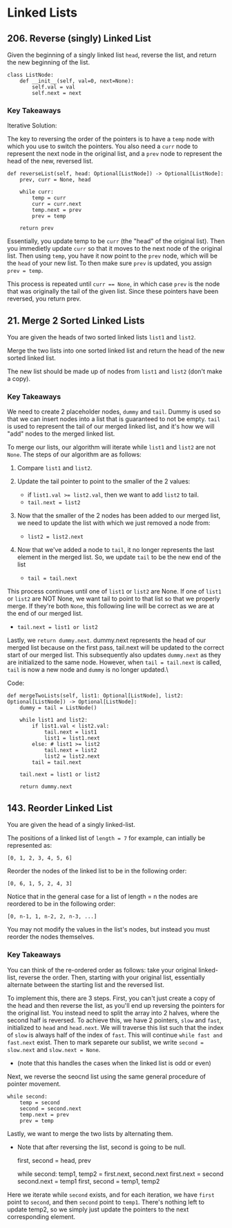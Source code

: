 # Linked Lists

## 206. Reverse (singly) Linked List

Given the beginning of a singly linked list `head`, reverse the list, and return the new beginning of the list.

    class ListNode:
        def __init__(self, val=0, next=None):
            self.val = val
            self.next = next

### Key Takeaways

Iterative Solution:

The key to reversing the order of the pointers is to have a `temp` node with which you use to switch the pointers. You also need a `curr` node to represent the next node in the original list, and a `prev` node to represent the head of the new, reversed list.

    def reverseList(self, head: Optional[ListNode]) -> Optional[ListNode]:
        prev, curr = None, head

        while curr:
            temp = curr
            curr = curr.next
            temp.next = prev
            prev = temp

        return prev

Essentially, you update temp to be `curr` (the "head" of the original list). Then you immedietly update `curr` so that it moves to the next node of the original list. Then using `temp`, you have it now point to the `prev` node, which will be the `head` of your new list. To then make sure `prev` is updated, you assign `prev = temp`.

This process is repeated until `curr == None`, in which case `prev` is the node that was originally the tail of the given list. Since these pointers have been reversed, you return prev.

## 21. Merge 2 Sorted Linked Lists

You are given the heads of two sorted linked lists `list1` and `list2`.

Merge the two lists into one sorted linked list and return the head of the new sorted linked list.

The new list should be made up of nodes from `list1` and `list2` (don't make a copy).

### Key Takeaways

We need to create 2 placeholder nodes, `dummy` and `tail`. Dummy is used so that we can insert nodes into a list that is guaranteed to not be empty. `tail` is used to represent the tail of our merged linked list, and it's how we will "add" nodes to the merged linked list.

To merge our lists, our algorithm will iterate while `list1` and `list2` are not `None`. The steps of our algorithm are as follows:

1. Compare `list1` and `list2`.

2. Update the tail pointer to point to the smaller of the 2 values:

    - if `list1.val >= list2.val`, then we want to add `list2` to tail. 
    - `tail.next = list2`

3. Now that the smaller of the 2 nodes has been added to our merged list, we need to update the list with which we just removed a node from:

    - `list2 = list2.next`

4. Now that we've added a node to `tail`, it no longer represents the last element in the merged list. So, we update `tail` to be the new end of the list

    - `tail = tail.next`

This process continues until one of `list1` or `list2` are None. If one of `list1` or `list2` are NOT None, we want tail to point to that list so that we properly merge. If they're both `None`, this following line will be correct as we are at the end of our merged list.

- `tail.next = list1 or list2`

Lastly, we `return dummy.next`. dummy.next represents the head of our merged list because on the first pass, tail.next will be updated to the correct start of our merged list. This subsequently also updates `dummy.next` as they are initialized to the same node. However, when `tail = tail.next` is called, `tail` is now a new node and `dummy` is no longer updated.\

Code:

    def mergeTwoLists(self, list1: Optional[ListNode], list2: Optional[ListNode]) -> Optional[ListNode]:
        dummy = tail = ListNode()

        while list1 and list2:
            if list1.val < list2.val:
                tail.next = list1
                list1 = list1.next
            else: # list1 >= list2
                tail.next = list2
                list2 = list2.next
            tail = tail.next

        tail.next = list1 or list2

        return dummy.next

## 143. Reorder Linked List

You are given the head of a singly linked-list.

The positions of a linked list of `length = 7` for example, can intially be represented as:

`[0, 1, 2, 3, 4, 5, 6]`

Reorder the nodes of the linked list to be in the following order:

`[0, 6, 1, 5, 2, 4, 3]`

Notice that in the general case for a list of length = n the nodes are reordered to be in the following order:

`[0, n-1, 1, n-2, 2, n-3, ...]`

You may not modify the values in the list's nodes, but instead you must reorder the nodes themselves.

### Key Takeaways

You can think of the re-ordered order as follows: take your original linked-list, reverse the order. Then, starting with your original list, essentially alternate between the starting list and the reversed list.

To implement this, there are 3 steps. First, you can't just create a copy of the head and then reverse the list, as you'll end up reversing the pointers for the original list. You instead need to split the array into 2 halves, where the second half is reversed. To achieve this, we have 2 pointers, `slow` and `fast`, initialized to `head` and `head.next`. We will traverse this list such that the index of `slow` is always half of the index of `fast`. This will continue `while fast and fast.next` exist. Then to mark separete our sublist, we write `second = slow.next` and `slow.next = None`.

- (note that this handles the cases when the linked list is odd or even)

Next, we reverse the seocnd list using the same general procedure of pointer movement.

    while second:
        temp = second
        second = second.next
        temp.next = prev
        prev = temp

Lastly, we want to merge the two lists by alternating them.

- Note that after reversing the list, second is going to be null.

    first, second = head, prev

    while second:
        temp1, temp2 = first.next, second.next
        first.next = second
        second.next = temp1
        first, second = temp1, temp2


Here we iterate while `second` exists, and for each iteration, we have `first` point to `second`, and then `second` point to `temp1`. There's nothing left to update temp2, so we simply just update the pointers to the next corresponding element.








